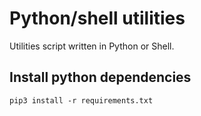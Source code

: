 # Python/shell utilities

Utilities script written in Python or Shell.

## Install python dependencies

```pip3 install -r requirements.txt```

